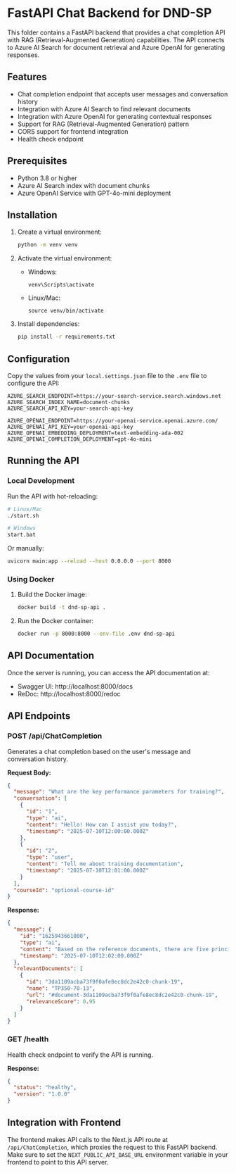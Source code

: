 # FastAPI Chat Backend for DND-SP

This folder contains a FastAPI backend that provides a chat completion API with RAG (Retrieval-Augmented Generation) capabilities. The API connects to Azure AI Search for document retrieval and Azure OpenAI for generating responses.

## Features

- Chat completion endpoint that accepts user messages and conversation history
- Integration with Azure AI Search to find relevant documents
- Integration with Azure OpenAI for generating contextual responses
- Support for RAG (Retrieval-Augmented Generation) pattern
- CORS support for frontend integration
- Health check endpoint

## Prerequisites

- Python 3.8 or higher
- Azure AI Search index with document chunks
- Azure OpenAI Service with GPT-4o-mini deployment

## Installation

1. Create a virtual environment:
   ```bash
   python -m venv venv
   ```

2. Activate the virtual environment:
   - Windows: 
     ```
     venv\Scripts\activate
     ```
   - Linux/Mac: 
     ```
     source venv/bin/activate
     ```

3. Install dependencies:
   ```bash
   pip install -r requirements.txt
   ```

## Configuration

Copy the values from your `local.settings.json` file to the `.env` file to configure the API:

```
AZURE_SEARCH_ENDPOINT=https://your-search-service.search.windows.net
AZURE_SEARCH_INDEX_NAME=document-chunks
AZURE_SEARCH_API_KEY=your-search-api-key

AZURE_OPENAI_ENDPOINT=https://your-openai-service.openai.azure.com/
AZURE_OPENAI_API_KEY=your-openai-api-key
AZURE_OPENAI_EMBEDDING_DEPLOYMENT=text-embedding-ada-002
AZURE_OPENAI_COMPLETION_DEPLOYMENT=gpt-4o-mini
```

## Running the API

### Local Development

Run the API with hot-reloading:

```bash
# Linux/Mac
./start.sh

# Windows
start.bat
```

Or manually:

```bash
uvicorn main:app --reload --host 0.0.0.0 --port 8000
```

### Using Docker

1. Build the Docker image:
   ```bash
   docker build -t dnd-sp-api .
   ```

2. Run the Docker container:
   ```bash
   docker run -p 8000:8000 --env-file .env dnd-sp-api
   ```

## API Documentation

Once the server is running, you can access the API documentation at:

- Swagger UI: http://localhost:8000/docs
- ReDoc: http://localhost:8000/redoc

## API Endpoints

### POST /api/ChatCompletion

Generates a chat completion based on the user's message and conversation history.

**Request Body:**
```json
{
  "message": "What are the key performance parameters for training?",
  "conversation": [
    {
      "id": "1",
      "type": "ai",
      "content": "Hello! How can I assist you today?",
      "timestamp": "2025-07-10T12:00:00.000Z"
    },
    {
      "id": "2",
      "type": "user",
      "content": "Tell me about training documentation",
      "timestamp": "2025-07-10T12:01:00.000Z"
    }
  ],
  "courseId": "optional-course-id"
}
```

**Response:**
```json
{
  "message": {
    "id": "1625943661000",
    "type": "ai",
    "content": "Based on the reference documents, there are five principal attributes of training as Key Performance Parameters (KPPs):\n\n1. Proficiency level: Operators/maintainers/leaders perform tasks to standard x% of the time after training.\n\n2. Time to train: Operators/maintainers/leaders require no more than x [time in hours or days] to train to use the system capabilities properly.\n\n3. Training retention: Refresher training is required no more frequently than x [time interval] to maintain proficiency.\n\n4. Training support: Training requires appropriate resources to support effective training; specifically, x [defined in appropriate measurable terms such as amount of land, quantity of ammunition, amount of fuel/repair parts, cost of simulators/simulations, etc.]\n\n5. Training interoperability: System specific training capabilities are able to interoperate with and support collective training with existing LVC and gaming training environments.\n\n[Document 1] provides detailed information about these KPPs in Chapter 11.",
    "timestamp": "2025-07-10T12:02:00.000Z"
  },
  "relevantDocuments": [
    {
      "id": "3da1109acba73f9f0afe8ec8dc2e42c0-chunk-19",
      "name": "TP350-70-13",
      "url": "#document-3da1109acba73f9f0afe8ec8dc2e42c0-chunk-19",
      "relevanceScore": 0.95
    }
  ]
}
```

### GET /health

Health check endpoint to verify the API is running.

**Response:**
```json
{
  "status": "healthy",
  "version": "1.0.0"
}
```

## Integration with Frontend

The frontend makes API calls to the Next.js API route at `/api/ChatCompletion`, which proxies the request to this FastAPI backend. Make sure to set the `NEXT_PUBLIC_API_BASE_URL` environment variable in your frontend to point to this API server.
